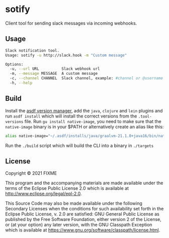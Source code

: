# sotify
Client tool for sending slack messages via incoming webhooks.

## Usage

``` sh
Slack notification tool.
Usage: sotify -u http://slack.hook -m "Custom message" 

Options:
  -u, --url URL          Slack webhook url
  -m, --message MESSAGE  A custom message
  -c, --channel CHANNEL  Slack channel, example: #channel or @username
  -h, --help
```

## Build
Install the [asdf version manager](https://asdf-vm.com/#/core-manage-asdf?id=install), add the `java`, `clojure` and `lein` plugins and run `asdf install` which will install the correct versions from the `.tool-versions` file.
Run `gu install native-image`, you need to make sure that the `native-image` binary is in your $PATH or alternatively create an alias like this:
``` sh
alias native-image="~/.asdf/installs/java/graalvm-21.1.0+java16/bin/native-image"
```
Run the `./build` script which will build the CLI into a binary in `./targets`

## License

Copyright © 2021 FIXME

This program and the accompanying materials are made available under the
terms of the Eclipse Public License 2.0 which is available at
http://www.eclipse.org/legal/epl-2.0.

This Source Code may also be made available under the following Secondary
Licenses when the conditions for such availability set forth in the Eclipse
Public License, v. 2.0 are satisfied: GNU General Public License as published by
the Free Software Foundation, either version 2 of the License, or (at your
option) any later version, with the GNU Classpath Exception which is available
at https://www.gnu.org/software/classpath/license.html.

